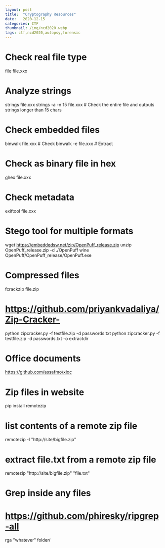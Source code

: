 ```yaml
---
layout: post
title:  "Cryptography Resources"
date:   2020-12-15
categories: CTF
thumbnail: /img/ncd2020.webp
tags: ctf,ncd2020,autopsy,forensic
---
```


# Check real file type
file file.xxx

# Analyze strings
strings file.xxx
strings -a -n 15 file.xxx # Check the entire file and outputs strings longer than 15 chars

# Check embedded files
binwalk file.xxx # Check
binwalk -e file.xxx # Extract

# Check as binary file in hex
ghex file.xxx

# Check metadata
exiftool file.xxx

# Stego tool for multiple formats
wget https://embeddedsw.net/zip/OpenPuff_release.zip
unzip OpenPuff_release.zip -d ./OpenPuff
wine OpenPuff/OpenPuff_release/OpenPuff.exe

# Compressed files
fcrackzip file.zip
# https://github.com/priyankvadaliya/Zip-Cracker-
python zipcracker.py -f testfile.zip -d passwords.txt
python zipcracker.py -f testfile.zip -d passwords.txt -o extractdir

# Office documents
https://github.com/assafmo/xioc

# Zip files in website
pip install remotezip
# list contents of a remote zip file
remotezip -l "http://site/bigfile.zip"
# extract file.txt from a remote zip file
remotezip "http://site/bigfile.zip" "file.txt"

# Grep inside any files
# https://github.com/phiresky/ripgrep-all
rga "whatever" folder/
